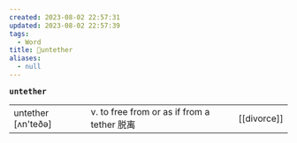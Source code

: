 ```yaml
---
created: 2023-08-02 22:57:31
updated: 2023-08-02 22:57:39
tags:
  - Word
title: 📖untether
aliases:
  - null
---
```


<pre><strong>untether</strong></pre>
|   |   |   |
|---|---|---|
|untether [ʌn'teðə]|v. to free from or as if from a tether 脱离|[[divorce]]|